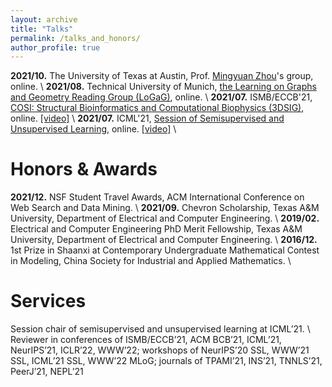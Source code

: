 ```yaml
---
layout: archive
title: "Talks"
permalink: /talks_and_honors/
author_profile: true
---
```

**2021/10.** The University of Texas at Austin, Prof. [Mingyuan Zhou](https://mingyuanzhou.github.io/index.html)'s group, online. \\
**2021/08.** Technical University of Munich, [the Learning on Graphs and Geometry Reading Group (LoGaG)](https://hannes-stark.com/logag-reading-group), online. \\
**2021/07.** ISMB/ECCB'21, [COSI: Structural Bioinformatics and Computational Biophysics (3DSIG)](https://www.iscb.org/cms_addon/conferences/ismbeccb2021/tracks/3dsig), online. [[video]](https://www.youtube.com/watch?v=lX1jSvi44uE) \\
**2021/07.** ICML'21, [Session of Semisupervised and Unsupervised Learning](https://icml.cc/Conferences/2021/Schedule?showParentSession=12101), online. [[video]](https://slideslive.com/38958634) \\
<br />


Honors & Awards
=====
**2021/12.** NSF Student Travel Awards, ACM International Conference on Web Search and Data Mining. \\
**2021/09.** Chevron Scholarship, Texas A&M University, Department of Electrical and Computer Engineering. \\
**2019/02.** Electrical and Computer Engineering PhD Merit Fellowship, Texas A&M University, Department of Electrical and Computer Engineering. \\
**2016/12.** 1st Prize in Shaanxi at Contemporary Undergraduate Mathematical Contest in Modeling, China Society for Industrial and Applied Mathematics. \\
<br />


Services
=====
Session chair of semisupervised and unsupervised learning at ICML’21. \\
Reviewer in conferences of ISMB/ECCB’21, ACM BCB’21, ICML’21, NeurIPS’21, ICLR’22, WWW’22;
workshops of NeurIPS’20 SSL, WWW’21 SSL, ICML’21 SSL, WWW’22 MLoG;
journals of TPAMI’21, INS’21, TNNLS’21, PeerJ’21, NEPL’21
